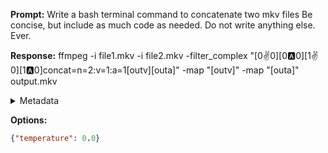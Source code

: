**Prompt:**
Write a bash terminal command to concatenate two mkv files Be concise, but include as much code as needed. Do not write anything else. Ever.


**Response:**
ffmpeg -i file1.mkv -i file2.mkv -filter_complex "[0:v:0][0:a:0][1:v:0][1:a:0]concat=n=2:v=1:a=1[outv][outa]" -map "[outv]" -map "[outa]" output.mkv

<details><summary>Metadata</summary>

- Duration: 3976 ms
- Datetime: 2023-09-22T15:46:15.886035
- Model: gpt-3.5-turbo-0613

</details>

**Options:**
```json
{"temperature": 0.0}
```

